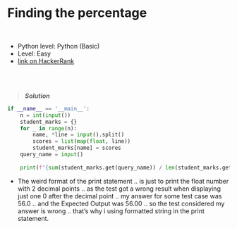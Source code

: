 # Finding the percentage

<br>

- Python level: Python (Basic)
- Level: Easy
- [link on HackerRank](https://www.hackerrank.com/challenges/finding-the-percentage/problem?isFullScreen=true&h_r=next-challenge&h_v=zen)

<br>
<br>

> ***Solution***
> 

```python
if __name__ == '__main__':
    n = int(input())
    student_marks = {}
    for _ in range(n):
        name, *line = input().split()
        scores = list(map(float, line))
        student_marks[name] = scores
    query_name = input()
    
    print(f"{sum(student_marks.get(query_name)) / len(student_marks.get(query_name)):.2f}")
```

- The weird format of the print statement .. is just to print the float number with 2 decimal points .. as the test got a wrong result when displaying just one 0 after the decimal point .. my answer for some test case was 56.0 .. and the Expected Output was 56.00 .. so the test considered my answer is wrong .. that’s why i using formatted string in the print statement.